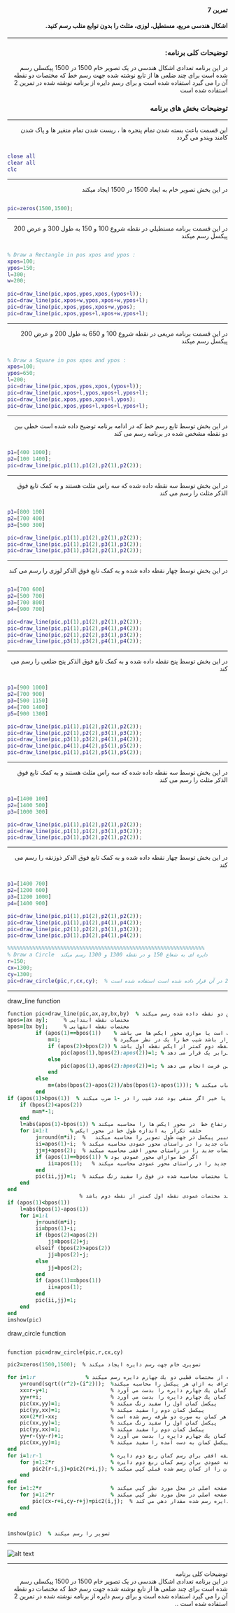 <div dir="rtl">
 
#### تمرین 7
#### اشکال هندسی مربع، مستطیل، لوزی، مثلث را بدون توابع متلب رسم کنید. <br />

***

### توضیحات کلی برنامه:

 در این برنامه تعدادی اشکال هندسی در یک تصویر خام 1500 در 1500 پیکسلی رسم شده است برای چند ضلعی ها از تابع نوشته شده جهت رسم خط که مختصات دو نقطه آن را می گیرد استفاده شده است و برای رسم دایره از برنامه نوشته شده در تمرین 2 استفاده شده است 

### توضیحات بخش های برنامه
***
 این قسمت باعث بسته شدن تمام پنجره ها ، ریست شدن تمام متغیر ها و پاک شدن کامند ویندو می گردد <br />

</div>

```matlab

close all         
clear all         
clc    

```
***
<div dir="rtl">
در این بخش تصویر خام به ابعاد 1500 در 1500 ایجاد میکند
 </div>
 
 ```matlab
 
pic=zeros(1500,1500);  

```
***
<div dir="rtl">
 
 در اين قسمت برنامه مستطيلي در نقطه شروع 100 و 150 به طول 300 و عرض 200 پيكسل رسم ميكند
 
 </div>
 
 ```matlab
 
% Draw a Rectangle in pos xpos and ypos :    
xpos=100;
ypos=150;
l=300;
w=200;
                                         
pic=draw_line(pic,xpos,ypos,xpos,(ypos+l));
pic=draw_line(pic,xpos+w,ypos,xpos+w,ypos+l);
pic=draw_line(pic,xpos,ypos,xpos+w,ypos);
pic=draw_line(pic,xpos,ypos+l,xpos+w,ypos+l);

```
***
<div dir="rtl">
 
 در اين قسمت برنامه مربعی در نقطه شروع 100 و 650 به طول 200 و عرض 200 پيكسل رسم ميكند
 
 </div>
 
 ```matlab
                                          
% Draw a Square in pos xpos and ypos :
xpos=100;
ypos=650;
l=200;
pic=draw_line(pic,xpos,ypos,xpos,(ypos+l));
pic=draw_line(pic,xpos+l,ypos,xpos+l,ypos+l);
pic=draw_line(pic,xpos,ypos,xpos+l,ypos);
pic=draw_line(pic,xpos,ypos+l,xpos+l,ypos+l);

```
***
<div dir="rtl">
 
در این بخش توسط تابع رسم خط که در ادامه برنامه توضیح داده شده است خطی بین دو نقطه مشخص شده در برنامه رسم می کند
 </div>
 
 ```matlab
              
p1=[400 1000];
p2=[100 1400];
pic=draw_line(pic,p1(1),p1(2),p2(1),p2(2));   

```
***
<div dir="rtl">
 
در این بخش توسط سه نقطه داده شده که سه راس مثلث هستند و به کمک تابع فوق الذکر مثلث را رسم می کند
 </div>
 
 ```matlab

p1=[800 100]
p2=[700 400]
p3=[500 300]

pic=draw_line(pic,p1(1),p1(2),p2(1),p2(2));
pic=draw_line(pic,p1(1),p1(2),p3(1),p3(2));
pic=draw_line(pic,p3(1),p3(2),p2(1),p2(2));

```
***
<div dir="rtl">
 
در این بخش توسط چهار نقطه داده شده و به کمک تابع فوق الذکر لوزی را رسم می کند
 </div>
 
 ```matlab

p1=[700 600]
p2=[500 700]
p3=[700 800]
p4=[900 700]

pic=draw_line(pic,p1(1),p1(2),p2(1),p2(2));
pic=draw_line(pic,p1(1),p1(2),p4(1),p4(2));
pic=draw_line(pic,p2(1),p2(2),p3(1),p3(2));
pic=draw_line(pic,p3(1),p3(2),p4(1),p4(2));

```
***
<div dir="rtl">
 
در این بخش توسط پنج نقطه داده شده و به کمک تابع فوق الذکر پنج ضلعی را رسم می کند
 </div>
 
 ```matlab
 
p1=[900 1000]
p2=[700 900]
p3=[500 1150]
p4=[700 1400]
p5=[900 1300]

pic=draw_line(pic,p1(1),p1(2),p2(1),p2(2));
pic=draw_line(pic,p2(1),p2(2),p3(1),p3(2));
pic=draw_line(pic,p3(1),p3(2),p4(1),p4(2));
pic=draw_line(pic,p4(1),p4(2),p5(1),p5(2));
pic=draw_line(pic,p1(1),p1(2),p5(1),p5(2));

```
***
<div dir="rtl">
 
در این بخش توسط سه نقطه داده شده که سه راس مثلث هستند و به کمک تابع فوق الذکر مثلث را رسم می کند
 </div>
 
 ```matlab

p1=[1400 100]
p2=[1400 500]
p3=[1000 300]

pic=draw_line(pic,p1(1),p1(2),p2(1),p2(2));
pic=draw_line(pic,p1(1),p1(2),p3(1),p3(2));
pic=draw_line(pic,p3(1),p3(2),p2(1),p2(2));

```
***
<div dir="rtl">
 
در این بخش توسط چهار نقطه داده شده  و به کمک تابع فوق الذکر ذوزنقه را رسم می کند
 </div>
 
 ```matlab

p1=[1400 700]
p2=[1200 600]
p3=[1200 1000]
p4=[1400 900]

pic=draw_line(pic,p1(1),p1(2),p2(1),p2(2));
pic=draw_line(pic,p1(1),p1(2),p4(1),p4(2));
pic=draw_line(pic,p2(1),p2(2),p3(1),p3(2));
pic=draw_line(pic,p3(1),p3(2),p4(1),p4(2));

%%%%%%%%%%%%%%%%%%%%%%%%%%%%%%%%%%%%%%%%%%%%%%%%%%%%%%%%%%%%%%%
% Draw a Circle  دایره ای به شعاع 150 و در نقطه 1300 و 1300 رسم میکند
r=150;
cx=1300;
cy=1300;
pic=draw_circle(pic,r,cx,cy);  % برای رسم دایره از تابع که همان برنامه مربوط به تمرین 2 در آن قرار داده شده است استفاده شده است
```
***
draw_line function           
```ruby
function pic=draw_line(pic,ax,ay,bx,by)  % این تابع خط راستی بین دو نقطه داده شده رسم میکند
apos=[ax ay];     % مختصات نقطه ابتدایی
bpos=[bx by];     % مختصات نقطه انتهایی
         if (apos(1)==bpos(1))    % بررسی میکند آیا خط مورب است یا موازی محور ایکس ها می باشد
             m=1;                 % اگر شرط بالا برقرار باشد شیب خط را یک در نظر میگیرد
             if (apos(2)>bpos(2)) % اگر ایکس نقطه دوم کمتر از ایکس نقطه اول باشد
                 pic(apos(1),bpos(2):apos(2))=1; % مقدار پیکسل های مورد نیاز را برابر یک قرار می دهد 
             else
                 pic(apos(1),apos(2):bpos(2))=1; % در غیر این صورت ادرس دهی جهت رسم خط را به این فرمت انجام می دهد
             end
         else
             m=(abs(bpos(2)-apos(2))/abs(bpos(1)-apos(1))); % اگر خط موازی محور ایکس نبود شیب خط را از فرمول روبرو حساب میکند
         end
if (apos(1)>bpos(1))  % بررسی میکند که آیا شیب خط منفی است یا خیر اگر منفی بود عدد شیب را در -1 ضرب مبکند
    if (bpos(2)<apos(2))
        m=m*-1;
    end    
    l=abs(apos(1)-bpos(1)) % طول ارتفاع خط  در محور ایکس ها را محاسبه میکند
    for i=1:l       % حلقه تکرار به اندازه طول خط در محور ایکس
         j=round(m*i);  %   با توجه به شیب خط مقدار تغییر پیکسل در جهت طول تصویر را محاسبه میکند 
         ii=apos(1)-i;  % با توجه به مختصات شروع ترسیم خط مختصات جدید را در راستای محور عمودی محاسبه میکند
         jj=j+apos(2);  % با توجه به مختصات شروع ترسیم خط مختصات جدید را در راستای محور افقی محاسبه میکند
         if (apos(1)==bpos(1)) % اگر خط موازای محور عمودی بود
             ii=apos(1);   % با توجه به مختصات شروع ترسیم خط مختصات جدید را در راستای محور عمودی محاسبه میکند 
         end
         pic(ii,jj)=1;  % پیکسل با مختصات محاسبه شده در فوق را سفید رنگ میکند
    end   
end  
                       % خطوط بعد مشابه بالا می باشد با این تفاوت که بررسی میکند مختصات عمودی نقطه اول کمتر از نقطه دوم باشد
if (apos(1)<bpos(1))    
    l=abs(bpos(1)-apos(1))
    for i=1:l
         j=round(m*i);
         ii=bpos(1)-i;
         if (bpos(2)<apos(2))
             jj=bpos(2)+j;
         elseif (bpos(2)>apos(2))
             jj=bpos(2)-j;
         else
             jj=bpos(2);
         end 
         if (apos(1)==bpos(1))
             ii=apos(1);
         end    
         pic(ii,jj)=1;
    end   
end 
imshow(pic)
```
draw_circle function
```ruby

function pic=draw_circle(pic,r,cx,cy)

pic2=zeros(1500,1500);  % تصویری خام جهت رسم دایره ایجاد میکند

for i=1:r                % اين حلقه استفاده از مختصات قطبي دو يك چهارم دايره رسم ميكند
    y=round(sqrt((r^2)-(i^2)));  %مقدار انحراف به ازاي هر پيكسل را محاسبه ميكند
    xx=r-y+1;                    % مختصات عمودي كمان يك چهارم دايره را بدست مي آورد
    yy=r+i;                      % مختصات افقي كمان يك چهارم دايره را بدست مي آورد
    pic(xx,yy)=1;                % پيكسل كمان اول را سفيد رنگ ميكند
    pic(yy,xx)=1;                % پيكسل كمان دوم را سفيد ميكند 
    xx=(2*r)-xx;                 % مختصات عمودي كمان جديد را مشخص ميكند. چون سفيدي دايره در همه زوايا يكسان باشد هر كمان به صورت دو طرفه رسم شده است
    pic(xx,yy)=1;                % پيكسل كمان اول را سفيد رنگ ميكند 
    pic(yy,xx)=1;                % پيكسل كمان دوم را سفيد ميكند
    yy=r-(yy-r)+1;               % مختصات افقي كمان يك چهارم دايره را بدست مي آورد
    pic(xx,yy)=1;                % پيكسل كمان به دست آمده را سفيد ميكند
end 
for i=1:r-1                      % حلقه افقي براي رسم كمان ربع دوم دايره
    for j=1:2*r                  % حلقه عمودي براي رسم كمان ربع دوم دايره
        pic2(r-i,j)=pic2(r+i,j); % كمان را از كمان رسم شده قبلي كپي ميكند
    end
end    
for i=1:2*r                      % دايره مورد نظر را روي صفحه اصلي در محل مورد نظر كپي ميكند
    for j=1:2*r                  % دايره مورد نظر را روي صفحه اصلي در محل مورد نظر كپي ميكند
        pic(cx-r+i,cy-r+j)=pic2(i,j);  % پيكل هاي تصوير جديد را از دايره رسم شده مقدار دهي مي كند
    end
end    
        
   
imshow(pic)  % تصویر را رسم میکند
```
***
![alt text](https://github.com/semnan-university-ai/image-processing-class/blob/3c90faf383ed7f9d035c6f61340956814d2d1e38/excersiecs/alirezachaji/7/Exce07.png)
***
<div dir="rtl">
توضیحات کلی برنامه <br />
 در این برنامه تعدادی اشکال هندسی در یک تصویر خام 1500 در 1500 پیکسلی رسم شده است برای چند ضلعی ها از تابع نوشته شده جهت رسم خط که مختصات دو نقطه آن را می گیرد استفاده شده است و برای رسم دایره از برنامه نوشته شده در تمرین 2 استفاده شده است ..
</div>
